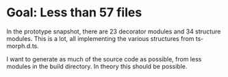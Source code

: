 # Goal: Less than 57 files

In the prototype snapshot, there are 23 decorator modules and 34 structure modules.  This is a lot, all implementing the various structures from ts-morph.d.ts.

I want to generate as much of the source code as possible, from less modules in the build directory.  In theory this should be possible.
